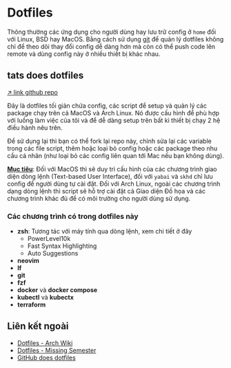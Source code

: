 # Dotfiles

Thông thường các ứng dụng cho người dùng hay lưu trữ config ở `home` đối với Linux, BSD hay MacOS. Bằng cách sử dụng [git](../tools/git.md) để quản lý dotfiles không chỉ để theo dõi thay đổi config dễ dàng hơn mà còn có thể push code lên remote và dùng config này ở nhiều thiết bị khác nhau.

## tats does dotfiles

[↗ link github repo](https://github.com/tatsupro/dotfiles)

Đây là dotfiles tối giản chứa config, các script để setup và quản lý các package chạy trên cả MacOS và Arch Linux. Nó được cấu hình để phù hợp với luồng làm việc của tôi và để dễ dàng setup trên bất kì thiết bị chạy 2 hệ điều hành nêu trên.

Để sử dụng lại thì bạn có thể fork lại repo này, chỉnh sửa lại các variable trong các file script, thêm hoặc loại bỏ config hoặc các package theo nhu cầu cá nhân (như loại bỏ các config liên quan tới Mac nếu bạn không dùng).

**<u>Mục tiêu</u>**: Đối với MacOS thì sẽ duy trì cấu hình của các chương trình giao diện dòng lệnh (Text-based User Interface), đối với `yabai` và `skhd` chỉ lưu config để người dùng tự cài đặt. Đối với Arch Linux, ngoài các chương trình dạng dòng lệnh thì script sẽ hỗ trợ cài đặt cả Giao diện Đồ họa và các chương trình khác đủ để có môi trường cho người dùng sử dụng.

### Các chương trình có trong dotfiles này

- **zsh**: Tương tác với máy tính qua dòng lệnh, xem chi tiết ở đây
  - PowerLevel10k
  - Fast Syntax Highlighting
  - Auto Suggestions
- **neovim**
- **lf**
- **git**
- **fzf**
- **docker** và **docker compose**
- **kubectl** và **kubectx**
- **terraform**

## Liên kết ngoài

- [Dotfiles - Arch Wiki](https://wiki.archlinux.org/title/Dotfiles)
- [Dotfiles - Missing Semester](https://missing.csail.mit.edu/2019/dotfiles)
- [GitHub does dotfiles](https://dotfiles.github.io)
